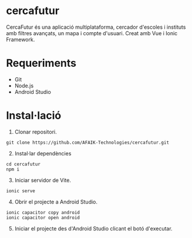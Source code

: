 # cercafutur
CercaFutur és una aplicació multiplataforma, cercador d'escoles i instituts amb filtres avançats, un mapa i compte 
d'usuari. Creat amb Vue i Ionic Framework.

# Requeriments
- Git
- Node.js
- Android Studio
# Instal·lació
1. Clonar repositori.
```shell
git clone https://github.com/AFAIK-Technologies/cercafutur.git
```
2. Instal·lar dependències
```shell
cd cercafutur
npm i
```
3. Iniciar servidor de Vite.
```shell
ionic serve
```
4. Obrir el projecte a Android Studio.
```shell
ionic capacitor copy android
ionic capacitor open android
```
5. Iniciar el projecte des d'Android Studio clicant el botó d'executar.